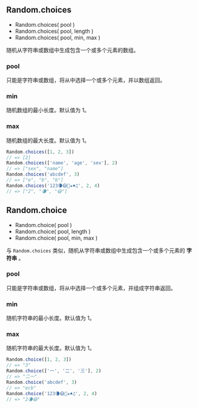 ## Random.choices

* Random.choices( pool )
* Random.choices( pool, length )
* Random.choices( pool, min, max )

随机从字符串或数组中生成包含一个或多个元素的数组。

### pool <Badge text="必填"/>

只能是字符串或数组，将从中选择一个或多个元素，并以数组返回。

### min <Badge text="可选"/>

随机数组的最小长度。默认值为 1。

### max <Badge text="可选"/>

随机数组的最大长度。默认值为 1。

```js
Random.choices([1, 2, 3])
// => [2]
Random.choices(['name', 'age', 'sex'], 2)
// => ["sex", "name"]
Random.choices('abcdef', 3)
// => ["e", "b", "b"]
Random.choices('123🌘😷🙊★♠♫', 2, 4)
// => ["2", "🌘", "😷"]
```

## Random.choice

* Random.choice( pool )
* Random.choice( pool, length )
* Random.choice( pool, min, max )

与 `Random.choices` 类似，随机从字符串或数组中生成包含一个或多个元素的 **字符串** 。

### pool <Badge text="必填"/>

只能是字符串或数组，将从中选择一个或多个元素，并组成字符串返回。

### min <Badge text="可选"/>

随机字符串的最小长度。默认值为 1。

### max <Badge text="可选"/>

随机字符串的最大长度。默认值为 1。

```js
Random.choice([1, 2, 3])
// => "3"
Random.choice(['一', '二', '三'], 2)
// => "二一"
Random.choice('abcdef', 3)
// => "ecb"
Random.choice('123🌘😷🙊★♠♫', 2, 4)
// => "2🌘😷"
```
